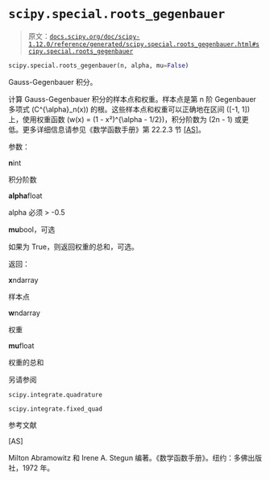 # `scipy.special.roots_gegenbauer`

> 原文：[`docs.scipy.org/doc/scipy-1.12.0/reference/generated/scipy.special.roots_gegenbauer.html#scipy.special.roots_gegenbauer`](https://docs.scipy.org/doc/scipy-1.12.0/reference/generated/scipy.special.roots_gegenbauer.html#scipy.special.roots_gegenbauer)

```py
scipy.special.roots_gegenbauer(n, alpha, mu=False)
```

Gauss-Gegenbauer 积分。

计算 Gauss-Gegenbauer 积分的样本点和权重。样本点是第 n 阶 Gegenbauer 多项式 \(C^{\alpha}_n(x)\) 的根。这些样本点和权重可以正确地在区间 \([-1, 1]\) 上，使用权重函数 \(w(x) = (1 - x²)^{\alpha - 1/2}\)，积分阶数为 \(2n - 1\) 或更低。更多详细信息请参见《数学函数手册》第 22.2.3 节 [[AS]](#r87d844db2c3f-as)。

参数：

**n**int

积分阶数

**alpha**float

alpha 必须 > -0.5

**mu**bool，可选

如果为 True，则返回权重的总和，可选。

返回：

**x**ndarray

样本点

**w**ndarray

权重

**mu**float

权重的总和

另请参阅

`scipy.integrate.quadrature`

`scipy.integrate.fixed_quad`

参考文献

[AS]

Milton Abramowitz 和 Irene A. Stegun 编著。《数学函数手册》。纽约：多佛出版社，1972 年。
